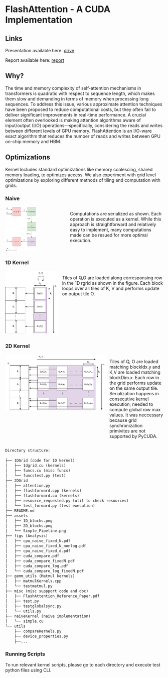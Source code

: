 # FlashAttention - A CUDA Implementation

## Links
Presentation available here: [drive](https://drive.google.com/drive/folders/1fwwnjseEuscZfxMmxOfRifxoUyahRM2M?usp=drive_link)

Report available here: [report](E4750_2024Fall_Project_CUDA_ds4399_pkk2125_report.pdf)

## Why?
The time and memory complexity of self-attention mechanisms in transformers is quadratic with respect to sequence length, which makes them slow and demanding in terms of memory when processing long sequences. To address this issue, various approximate attention techniques have been proposed to reduce computational costs, but they often fail to deliver significant improvements in real-time performance. A crucial element often overlooked is making attention algorithms aware of input/output (I/O) operations—specifically, considering the reads and writes between different levels of GPU memory.
FlashAttention is an I/O-ware exact algorithm that reduces the number of reads and writes between GPU on-chip memory and HBM.


## Optimizations

Kernel Includes standard optimizations like memory coalescing, shared memory loading, to optimizes access. We also experiment with grid level optimizations by exploring different methods of tiling and computation with grids.

### Naive

<div style="display: flex;"> <div style="flex: 30%;"> <img src="assets/Simple_Pipeline.png" alt="Naive Flowchart" style="max-width: 50%;"> </div> <div style="flex: 50%; padding-left: 10px;"> <p> Computations are serialized as shown. Each operation is executed as a kernel. 
While this approach is straightforward and relatively easy to implement, many computations made can be resued for more optimal execution.</p> </div> </div>



### 1D Kernel

<div style="display: flex;"> <div style="flex: 20%;"> <img src="assets/1D_blocks.png" alt="1D grid" style="max-width: 100%;"> </div> <div style="flex: 50%; padding-left: 10px;"> <p> Tiles of Q,O are loaded along corresponsing row in the 1D rgrid as shown in the figure. Each block loops over all tiles of K, V and performs update on output tile O.</p> </div> </div>

### 2D Kernel

<div style="display: flex;"> <div style="flex: 40%;"> <img src="assets/2D_blocks.png" alt="2D grid" style="max-width: 100%;"> </div> <div style="flex: 10%; padding-left: 10px;"> <p> Tiles of Q, O are loaded matching blockIdx.y and K,V are loaded matching blockDim.x. Each row in the grid performs update on the same output tile. Serialization happens in consecutive kernel execution; needed to compute global row max values. It was neccessary because grid synchronization primivites are not supported by PyCUDA. </p> </div> </div>





```
Directory structure:

├── 1DGrid (code for 1D kernel)
│   ├── 1dgrid.cu (kernels)
│   ├── funcs.cu (misc funcs)
│   └── funcstest.py (test)
├── 2DGrid
│   ├── attention.py 
│   ├── flashforward.cpp (kernels)
│   ├── flashforward.cu (kernels)
│   ├── resource_requested.py (util to check resources)
│   └── test_forward.py (test execution)
├── README.md
├── assets
│   ├── 1D_blocks.png
│   ├── 2D_blocks.png
│   └── Simple_Pipeline.png
├── figs (Analysis)
│   ├── cpu_naive_fixed_N.pdf
│   ├── cpu_naive_fixed_N_nonlog.pdf
│   ├── cpu_naive_fixed_d.pdf
│   ├── cuda_compare.pdf
│   ├── cuda_compare_fixedN.pdf
│   ├── cuda_compare_log.pdf
│   └── cuda_compare_log_fixedN.pdf
├── gemm_utils (Matmul kernels)
│   ├── matmulKernels.cpp
│   └── testmatmul.py
├── misc (misc suppport code and doc)
│   ├── FlashAttention_Reference_Paper.pdf
│   ├── test.py
│   ├── testglobalsync.py
│   └── utils.py
├── naiveKernel (naive implementation)
│   └── simple.cu
└── utils
    ├── compareKernels.py
    ├── device_properties.py
    ├──...

```

### Running Scripts

To run relevant kernel scripts, please go to each directory and execute test python files using CLI.

